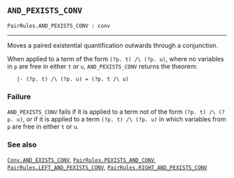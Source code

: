 ## `AND_PEXISTS_CONV`

``` hol4
PairRules.AND_PEXISTS_CONV : conv
```

------------------------------------------------------------------------

Moves a paired existential quantification outwards through a
conjunction.

When applied to a term of the form `(?p. t) /\ (?p. u)`, where no
variables in `p` are free in either `t` or `u`, `AND_PEXISTS_CONV`
returns the theorem:

``` hol4
   |- (?p. t) /\ (?p. u) = (?p. t /\ u)
```

### Failure

`AND_PEXISTS_CONV` fails if it is applied to a term not of the form
`(?p. t) /\ (?p. u)`, or if it is applied to a term `(?p. t) /\ (?p. u)`
in which variables from `p` are free in either `t` or `u`.

### See also

[`Conv.AND_EXISTS_CONV`](#Conv.AND_EXISTS_CONV),
[`PairRules.PEXISTS_AND_CONV`](#PairRules.PEXISTS_AND_CONV),
[`PairRules.LEFT_AND_PEXISTS_CONV`](#PairRules.LEFT_AND_PEXISTS_CONV),
[`PairRules.RIGHT_AND_PEXISTS_CONV`](#PairRules.RIGHT_AND_PEXISTS_CONV)
